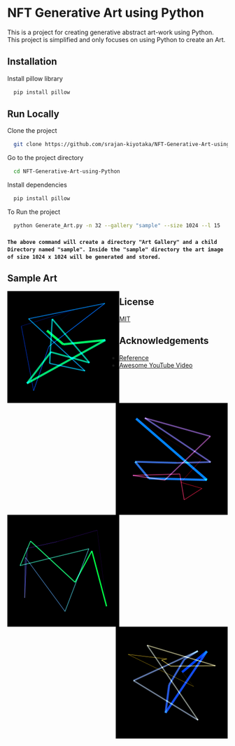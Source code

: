 
# NFT Generative Art using Python

This is a project for creating generative abstract art-work using Python. This project is simplified and only focuses on using Python to create an Art.

## Installation

Install pillow library

```bash
  pip install pillow
```

## Run Locally

Clone the project

```bash
  git clone https://github.com/srajan-kiyotaka/NFT-Generative-Art-using-Python.git
```

Go to the project directory

```bash
  cd NFT-Generative-Art-using-Python
```

Install dependencies

```bash
  pip install pillow
```

To Run the project

```bash
  python Generate_Art.py -n 32 --gallery "sample" --size 1024 --l 15
```
#### `The above command will create a directory "Art Gallery" and a child Directory named "sample". Inside the "sample" directory the art image of size 1024 x 1024 will be generated and stored.` 

## Sample Art

<img src="https://github.com/srajan-kiyotaka/NFT-Generative-Art-using-Python/blob/master/Art%20Gallery/sample/sample_image_12.png" align="left" alt="sample art 1" width="256px" height="256px"/>

<img src="https://github.com/srajan-kiyotaka/NFT-Generative-Art-using-Python/blob/master/Art%20Gallery/sample/sample_image_2.png" alt="sample art 2" align="right" width="256px" height="256px"/>

<img src="https://github.com/srajan-kiyotaka/NFT-Generative-Art-using-Python/blob/master/Art%20Gallery/srajan/srajan_image_0.png" align="left" alt="sample art 3" width="256px" height="256px"/>

<img src="https://github.com/srajan-kiyotaka/NFT-Generative-Art-using-Python/blob/master/Art%20Gallery/sample/sample_image_31.png" align="right" alt="sample art 4" width="256px" height="256px"/>

## License

[MIT](LICENSE)

## Acknowledgements

 - [Reference](https://github.com/pixegami/python-generative-art-tutorial.git)
 - [Awesome YouTube Video](https://youtu.be/BMq2Jrvp9AA)

